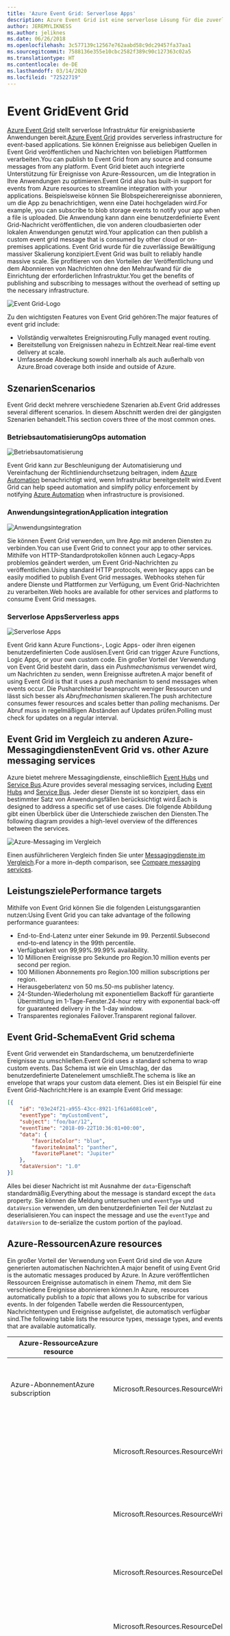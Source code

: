 ```yaml
---
title: 'Azure Event Grid: Serverlose Apps'
description: Azure Event Grid ist eine serverlose Lösung für die zuverlässige Bereitstellung und Weiterleitung von Ereignissen in großem Maßstab mit einem ereignisbasierten Zahlungsmodell.
author: JEREMYLIKNESS
ms.author: jeliknes
ms.date: 06/26/2018
ms.openlocfilehash: 3c577139c12567e762aabd58c9dc29457fa37aa1
ms.sourcegitcommit: 7588136e355e10cbc2582f389c90c127363c02a5
ms.translationtype: HT
ms.contentlocale: de-DE
ms.lasthandoff: 03/14/2020
ms.locfileid: "72522719"
---
```

# <a name="event-grid"></a><span data-ttu-id="96732-103">Event Grid</span><span class="sxs-lookup"><span data-stu-id="96732-103">Event Grid</span></span>

<span data-ttu-id="96732-104">[Azure Event Grid](/azure/event-grid/overview) stellt serverlose Infrastruktur für ereignisbasierte Anwendungen bereit.</span><span class="sxs-lookup"><span data-stu-id="96732-104">[Azure Event Grid](/azure/event-grid/overview) provides serverless infrastructure for event-based applications.</span></span> <span data-ttu-id="96732-105">Sie können Ereignisse aus beliebigen Quellen in Event Grid veröffentlichen und Nachrichten von beliebigen Plattformen verarbeiten.</span><span class="sxs-lookup"><span data-stu-id="96732-105">You can publish to Event Grid from any source and consume messages from any platform.</span></span> <span data-ttu-id="96732-106">Event Grid bietet auch integrierte Unterstützung für Ereignisse von Azure-Ressourcen, um die Integration in Ihre Anwendungen zu optimieren.</span><span class="sxs-lookup"><span data-stu-id="96732-106">Event Grid also has built-in support for events from Azure resources to streamline integration with your applications.</span></span> <span data-ttu-id="96732-107">Beispielsweise können Sie Blobspeicherereignisse abonnieren, um die App zu benachrichtigen, wenn eine Datei hochgeladen wird.</span><span class="sxs-lookup"><span data-stu-id="96732-107">For example, you can subscribe to blob storage events to notify your app when a file is uploaded.</span></span> <span data-ttu-id="96732-108">Die Anwendung kann dann eine benutzerdefinierte Event Grid-Nachricht veröffentlichen, die von anderen cloudbasierten oder lokalen Anwendungen genutzt wird.</span><span class="sxs-lookup"><span data-stu-id="96732-108">Your application can then publish a custom event grid message that is consumed by other cloud or on-premises applications.</span></span> <span data-ttu-id="96732-109">Event Grid wurde für die zuverlässige Bewältigung massiver Skalierung konzipiert.</span><span class="sxs-lookup"><span data-stu-id="96732-109">Event Grid was built to reliably handle massive scale.</span></span> <span data-ttu-id="96732-110">Sie profitieren von den Vorteilen der Veröffentlichung und dem Abonnieren von Nachrichten ohne den Mehraufwand für die Einrichtung der erforderlichen Infrastruktur.</span><span class="sxs-lookup"><span data-stu-id="96732-110">You get the benefits of publishing and subscribing to messages without the overhead of setting up the necessary infrastructure.</span></span>

![Event Grid-Logo](./media/event-grid-logo.png)

<span data-ttu-id="96732-112">Zu den wichtigsten Features von Event Grid gehören:</span><span class="sxs-lookup"><span data-stu-id="96732-112">The major features of event grid include:</span></span>

- <span data-ttu-id="96732-113">Vollständig verwaltetes Ereignisrouting.</span><span class="sxs-lookup"><span data-stu-id="96732-113">Fully managed event routing.</span></span>
- <span data-ttu-id="96732-114">Bereitstellung von Ereignissen nahezu in Echtzeit.</span><span class="sxs-lookup"><span data-stu-id="96732-114">Near real-time event delivery at scale.</span></span>
- <span data-ttu-id="96732-115">Umfassende Abdeckung sowohl innerhalb als auch außerhalb von Azure.</span><span class="sxs-lookup"><span data-stu-id="96732-115">Broad coverage both inside and outside of Azure.</span></span>

## <a name="scenarios"></a><span data-ttu-id="96732-116">Szenarien</span><span class="sxs-lookup"><span data-stu-id="96732-116">Scenarios</span></span>

<span data-ttu-id="96732-117">Event Grid deckt mehrere verschiedene Szenarien ab.</span><span class="sxs-lookup"><span data-stu-id="96732-117">Event Grid addresses several different scenarios.</span></span> <span data-ttu-id="96732-118">In diesem Abschnitt werden drei der gängigsten Szenarien behandelt.</span><span class="sxs-lookup"><span data-stu-id="96732-118">This section covers three of the most common ones.</span></span>

### <a name="ops-automation"></a><span data-ttu-id="96732-119">Betriebsautomatisierung</span><span class="sxs-lookup"><span data-stu-id="96732-119">Ops automation</span></span>

![Betriebsautomatisierung](./media/ops-automation.png)

<span data-ttu-id="96732-121">Event Grid kann zur Beschleunigung der Automatisierung und Vereinfachung der Richtliniendurchsetzung beitragen, indem [Azure Automation](https://docs.microsoft.com/azure/automation) benachrichtigt wird, wenn Infrastruktur bereitgestellt wird.</span><span class="sxs-lookup"><span data-stu-id="96732-121">Event Grid can help speed automation and simplify policy enforcement by notifying [Azure Automation](https://docs.microsoft.com/azure/automation) when infrastructure is provisioned.</span></span>

### <a name="application-integration"></a><span data-ttu-id="96732-122">Anwendungsintegration</span><span class="sxs-lookup"><span data-stu-id="96732-122">Application integration</span></span>

![Anwendungsintegration](./media/app-integration.png)

<span data-ttu-id="96732-124">Sie können Event Grid verwenden, um Ihre App mit anderen Diensten zu verbinden.</span><span class="sxs-lookup"><span data-stu-id="96732-124">You can use Event Grid to connect your app to other services.</span></span> <span data-ttu-id="96732-125">Mithilfe von HTTP-Standardprotokollen können auch Legacy-Apps problemlos geändert werden, um Event Grid-Nachrichten zu veröffentlichen.</span><span class="sxs-lookup"><span data-stu-id="96732-125">Using standard HTTP protocols, even legacy apps can be easily modified to publish Event Grid messages.</span></span> <span data-ttu-id="96732-126">Webhooks stehen für andere Dienste und Plattformen zur Verfügung, um Event Grid-Nachrichten zu verarbeiten.</span><span class="sxs-lookup"><span data-stu-id="96732-126">Web hooks are available for other services and platforms to consume Event Grid messages.</span></span>

### <a name="serverless-apps"></a><span data-ttu-id="96732-127">Serverlose Apps</span><span class="sxs-lookup"><span data-stu-id="96732-127">Serverless apps</span></span>

![Serverlose Apps](./media/serverless-apps.png)

<span data-ttu-id="96732-129">Event Grid kann Azure Functions-, Logic Apps- oder ihren eigenen benutzerdefinierten Code auslösen.</span><span class="sxs-lookup"><span data-stu-id="96732-129">Event Grid can trigger Azure Functions, Logic Apps, or your own custom code.</span></span> <span data-ttu-id="96732-130">Ein großer Vorteil der Verwendung von Event Grid besteht darin, dass ein *Pushmechanismus* verwendet wird, um Nachrichten zu senden, wenn Ereignisse auftreten.</span><span class="sxs-lookup"><span data-stu-id="96732-130">A major benefit of using Event Grid is that it uses a *push* mechanism to send messages when events occur.</span></span> <span data-ttu-id="96732-131">Die Pusharchitektur beansprucht weniger Ressourcen und lässt sich besser als *Abrufmechanismen* skalieren.</span><span class="sxs-lookup"><span data-stu-id="96732-131">The push architecture consumes fewer resources and scales better than *polling* mechanisms.</span></span> <span data-ttu-id="96732-132">Der Abruf muss in regelmäßigen Abständen auf Updates prüfen.</span><span class="sxs-lookup"><span data-stu-id="96732-132">Polling must check for updates on a regular interval.</span></span>

## <a name="event-grid-vs-other-azure-messaging-services"></a><span data-ttu-id="96732-133">Event Grid im Vergleich zu anderen Azure-Messagingdiensten</span><span class="sxs-lookup"><span data-stu-id="96732-133">Event Grid vs. other Azure messaging services</span></span>

<span data-ttu-id="96732-134">Azure bietet mehrere Messagingdienste, einschließlich [Event Hubs](https://docs.microsoft.com/azure/event-hubs) und [Service Bus](https://docs.microsoft.com/azure/service-bus-messaging).</span><span class="sxs-lookup"><span data-stu-id="96732-134">Azure provides several messaging services, including [Event Hubs](https://docs.microsoft.com/azure/event-hubs) and [Service Bus](https://docs.microsoft.com/azure/service-bus-messaging).</span></span> <span data-ttu-id="96732-135">Jeder dieser Dienste ist so konzipiert, dass ein bestimmter Satz von Anwendungsfällen berücksichtigt wird.</span><span class="sxs-lookup"><span data-stu-id="96732-135">Each is designed to address a specific set of use cases.</span></span> <span data-ttu-id="96732-136">Die folgende Abbildung gibt einen Überblick über die Unterschiede zwischen den Diensten.</span><span class="sxs-lookup"><span data-stu-id="96732-136">The following diagram provides a high-level overview of the differences between the services.</span></span>

![Azure-Messaging im Vergleich](./media/azure-messaging-services.png)

<span data-ttu-id="96732-138">Einen ausführlicheren Vergleich finden Sie unter [Messagingdienste im Vergleich](https://docs.microsoft.com/azure/event-grid/compare-messaging-services).</span><span class="sxs-lookup"><span data-stu-id="96732-138">For a more in-depth comparison, see [Compare messaging services](https://docs.microsoft.com/azure/event-grid/compare-messaging-services).</span></span>

## <a name="performance-targets"></a><span data-ttu-id="96732-139">Leistungsziele</span><span class="sxs-lookup"><span data-stu-id="96732-139">Performance targets</span></span>

<span data-ttu-id="96732-140">Mithilfe von Event Grid können Sie die folgenden Leistungsgarantien nutzen:</span><span class="sxs-lookup"><span data-stu-id="96732-140">Using Event Grid you can take advantage of the following performance guarantees:</span></span>

- <span data-ttu-id="96732-141">End-to-End-Latenz unter einer Sekunde im 99. Perzentil.</span><span class="sxs-lookup"><span data-stu-id="96732-141">Subsecond end-to-end latency in the 99th percentile.</span></span>
- <span data-ttu-id="96732-142">Verfügbarkeit von 99,99%.</span><span class="sxs-lookup"><span data-stu-id="96732-142">99.99% availability.</span></span>
- <span data-ttu-id="96732-143">10 Millionen Ereignisse pro Sekunde pro Region.</span><span class="sxs-lookup"><span data-stu-id="96732-143">10 million events per second per region.</span></span>
- <span data-ttu-id="96732-144">100 Millionen Abonnements pro Region.</span><span class="sxs-lookup"><span data-stu-id="96732-144">100 million subscriptions per region.</span></span>
- <span data-ttu-id="96732-145">Herausgeberlatenz von 50 ms.</span><span class="sxs-lookup"><span data-stu-id="96732-145">50-ms publisher latency.</span></span>
- <span data-ttu-id="96732-146">24-Stunden-Wiederholung mit exponentiellem Backoff für garantierte Übermittlung im 1-Tage-Fenster.</span><span class="sxs-lookup"><span data-stu-id="96732-146">24-hour retry with exponential back-off for guaranteed delivery in the 1-day window.</span></span>
- <span data-ttu-id="96732-147">Transparentes regionales Failover.</span><span class="sxs-lookup"><span data-stu-id="96732-147">Transparent regional failover.</span></span>

## <a name="event-grid-schema"></a><span data-ttu-id="96732-148">Event Grid-Schema</span><span class="sxs-lookup"><span data-stu-id="96732-148">Event Grid schema</span></span>

<span data-ttu-id="96732-149">Event Grid verwendet ein Standardschema, um benutzerdefinierte Ereignisse zu umschließen.</span><span class="sxs-lookup"><span data-stu-id="96732-149">Event Grid uses a standard schema to wrap custom events.</span></span> <span data-ttu-id="96732-150">Das Schema ist wie ein Umschlag, der das benutzerdefinierte Datenelement umschließt.</span><span class="sxs-lookup"><span data-stu-id="96732-150">The schema is like an envelope that wraps your custom data element.</span></span> <span data-ttu-id="96732-151">Dies ist ein Beispiel für eine Event Grid-Nachricht:</span><span class="sxs-lookup"><span data-stu-id="96732-151">Here is an example Event Grid message:</span></span>

```json
[{
    "id": "03e24f21-a955-43cc-8921-1f61a6081ce0",
    "eventType": "myCustomEvent",
    "subject": "foo/bar/12",
    "eventTime": "2018-09-22T10:36:01+00:00",
    "data": {
        "favoriteColor": "blue",
        "favoriteAnimal": "panther",
        "favoritePlanet": "Jupiter"
    },
    "dataVersion": "1.0"
}]
```

<span data-ttu-id="96732-152">Alles bei dieser Nachricht ist mit Ausnahme der `data`-Eigenschaft standardmäßig.</span><span class="sxs-lookup"><span data-stu-id="96732-152">Everything about the message is standard except the `data` property.</span></span> <span data-ttu-id="96732-153">Sie können die Meldung untersuchen und `eventType` und `dataVersion` verwenden, um den benutzerdefinierten Teil der Nutzlast zu deserialisieren.</span><span class="sxs-lookup"><span data-stu-id="96732-153">You can inspect the message and use the `eventType` and `dataVersion` to de-serialize the custom portion of the payload.</span></span>

## <a name="azure-resources"></a><span data-ttu-id="96732-154">Azure-Ressourcen</span><span class="sxs-lookup"><span data-stu-id="96732-154">Azure resources</span></span>

<span data-ttu-id="96732-155">Ein großer Vorteil der Verwendung von Event Grid sind die von Azure generierten automatischen Nachrichten.</span><span class="sxs-lookup"><span data-stu-id="96732-155">A major benefit of using Event Grid is the automatic messages produced by Azure.</span></span> <span data-ttu-id="96732-156">In Azure veröffentlichen Ressourcen Ereignisse automatisch in einem *Thema*, mit dem Sie verschiedene Ereignisse abonnieren können.</span><span class="sxs-lookup"><span data-stu-id="96732-156">In Azure, resources automatically publish to a *topic* that allows you to subscribe for various events.</span></span> <span data-ttu-id="96732-157">In der folgenden Tabelle werden die Ressourcentypen, Nachrichtentypen und Ereignisse aufgelistet, die automatisch verfügbar sind.</span><span class="sxs-lookup"><span data-stu-id="96732-157">The following table lists the resource types, message types, and events that are available automatically.</span></span>

| <span data-ttu-id="96732-158">Azure-Ressource</span><span class="sxs-lookup"><span data-stu-id="96732-158">Azure resource</span></span> | <span data-ttu-id="96732-159">Ereignistyp</span><span class="sxs-lookup"><span data-stu-id="96732-159">Event type</span></span> | <span data-ttu-id="96732-160">Beschreibung</span><span class="sxs-lookup"><span data-stu-id="96732-160">Description</span></span> |
| -------------- | ---------- | ----------- |
| <span data-ttu-id="96732-161">Azure-Abonnement</span><span class="sxs-lookup"><span data-stu-id="96732-161">Azure subscription</span></span> | <span data-ttu-id="96732-162">Microsoft.Resources.ResourceWriteSuccess</span><span class="sxs-lookup"><span data-stu-id="96732-162">Microsoft.Resources.ResourceWriteSuccess</span></span> | <span data-ttu-id="96732-163">Wird ausgelöst, wenn ein Vorgang zum Erstellen oder Aktualisieren einer Ressource erfolgreich ist.</span><span class="sxs-lookup"><span data-stu-id="96732-163">Raised when a resource create or update operation succeeds.</span></span> |
| | <span data-ttu-id="96732-164">Microsoft.Resources.ResourceWriteFailure</span><span class="sxs-lookup"><span data-stu-id="96732-164">Microsoft.Resources.ResourceWriteFailure</span></span> | <span data-ttu-id="96732-165">Wird ausgelöst, wenn ein Vorgang zum Erstellen oder Aktualisieren einer Ressource fehlschlägt.</span><span class="sxs-lookup"><span data-stu-id="96732-165">Raised when a resource create or update operation fails.</span></span> |
| | <span data-ttu-id="96732-166">Microsoft.Resources.ResourceWriteCancel</span><span class="sxs-lookup"><span data-stu-id="96732-166">Microsoft.Resources.ResourceWriteCancel</span></span> | <span data-ttu-id="96732-167">Wird ausgelöst, wenn ein Vorgang zum Erstellen oder Aktualisieren einer Ressource abgebrochen wird.</span><span class="sxs-lookup"><span data-stu-id="96732-167">Raised when a resource create or update operation is canceled.</span></span> |
|  | <span data-ttu-id="96732-168">Microsoft.Resources.ResourceDeleteSuccess</span><span class="sxs-lookup"><span data-stu-id="96732-168">Microsoft.Resources.ResourceDeleteSuccess</span></span> | <span data-ttu-id="96732-169">Wird ausgelöst, wenn ein Vorgang zum Löschen einer Ressource erfolgreich ist.</span><span class="sxs-lookup"><span data-stu-id="96732-169">Raised when a resource delete operation succeeds.</span></span> |
|  | <span data-ttu-id="96732-170">Microsoft.Resources.ResourceDeleteFailure</span><span class="sxs-lookup"><span data-stu-id="96732-170">Microsoft.Resources.ResourceDeleteFailure</span></span> | <span data-ttu-id="96732-171">Wird ausgelöst, wenn ein Vorgang zum Löschen einer Ressource fehlschlägt.</span><span class="sxs-lookup"><span data-stu-id="96732-171">Raised when a resource delete operation fails.</span></span> |
| | <span data-ttu-id="96732-172">Microsoft.Resources.ResourceDeleteCancel</span><span class="sxs-lookup"><span data-stu-id="96732-172">Microsoft.Resources.ResourceDeleteCancel</span></span> | <span data-ttu-id="96732-173">Wird ausgelöst, wenn ein Vorgang zum Löschen einer Ressource abgebrochen wird.</span><span class="sxs-lookup"><span data-stu-id="96732-173">Raised when a resource delete operation is canceled.</span></span> <span data-ttu-id="96732-174">Dieses Ereignis tritt ein, wenn eine Vorlagenbereitstellung abgebrochen wird.</span><span class="sxs-lookup"><span data-stu-id="96732-174">This event happens when a template deployment is canceled.</span></span> |
| <span data-ttu-id="96732-175">Blobspeicher</span><span class="sxs-lookup"><span data-stu-id="96732-175">Blob storage</span></span> | <span data-ttu-id="96732-176">Microsoft.Storage.BlobCreated</span><span class="sxs-lookup"><span data-stu-id="96732-176">Microsoft.Storage.BlobCreated</span></span> | <span data-ttu-id="96732-177">Wird ausgelöst, wenn ein Blob erstellt wird.</span><span class="sxs-lookup"><span data-stu-id="96732-177">Raised when a blob is created.</span></span> |
| | <span data-ttu-id="96732-178">Microsoft.Storage.BlobDeleted</span><span class="sxs-lookup"><span data-stu-id="96732-178">Microsoft.Storage.BlobDeleted</span></span> | <span data-ttu-id="96732-179">Wird ausgelöst, wenn ein Blob gelöscht wird.</span><span class="sxs-lookup"><span data-stu-id="96732-179">Raised when a blob is deleted.</span></span> |
| <span data-ttu-id="96732-180">Event Hubs</span><span class="sxs-lookup"><span data-stu-id="96732-180">Event hubs</span></span> | <span data-ttu-id="96732-181">Microsoft.EventHub.CaptureFileCreated</span><span class="sxs-lookup"><span data-stu-id="96732-181">Microsoft.EventHub.CaptureFileCreated</span></span> | <span data-ttu-id="96732-182">Wird ausgelöst, wenn eine Erfassungsdatei erstellt wird.</span><span class="sxs-lookup"><span data-stu-id="96732-182">Raised when a capture file is created.</span></span>
| <span data-ttu-id="96732-183">IoT Hub</span><span class="sxs-lookup"><span data-stu-id="96732-183">IoT Hub</span></span> | <span data-ttu-id="96732-184">Microsoft.Devices.DeviceCreated</span><span class="sxs-lookup"><span data-stu-id="96732-184">Microsoft.Devices.DeviceCreated</span></span> | <span data-ttu-id="96732-185">Wird ausgelöst, wenn ein Gerät bei einem IoT Hub registriert wird.</span><span class="sxs-lookup"><span data-stu-id="96732-185">Published when a device is registered to an IoT hub.</span></span> |
| | <span data-ttu-id="96732-186">Microsoft.Devices.DeviceDeleted</span><span class="sxs-lookup"><span data-stu-id="96732-186">Microsoft.Devices.DeviceDeleted</span></span> | <span data-ttu-id="96732-187">Wird ausgelöst, wenn ein Gerät aus einem IoT Hub gelöscht wird.</span><span class="sxs-lookup"><span data-stu-id="96732-187">Published when a device is deleted from an IoT hub.</span></span> |
| <span data-ttu-id="96732-188">Ressourcengruppen</span><span class="sxs-lookup"><span data-stu-id="96732-188">Resource groups</span></span> | <span data-ttu-id="96732-189">Microsoft.Resources.ResourceWriteSuccess</span><span class="sxs-lookup"><span data-stu-id="96732-189">Microsoft.Resources.ResourceWriteSuccess</span></span> | <span data-ttu-id="96732-190">Wird ausgelöst, wenn ein Vorgang zum Erstellen oder Aktualisieren einer Ressource erfolgreich ist.</span><span class="sxs-lookup"><span data-stu-id="96732-190">Raised when a resource create or update operation succeeds.</span></span> |
| | <span data-ttu-id="96732-191">Microsoft.Resources.ResourceWriteFailure</span><span class="sxs-lookup"><span data-stu-id="96732-191">Microsoft.Resources.ResourceWriteFailure</span></span> | <span data-ttu-id="96732-192">Wird ausgelöst, wenn ein Vorgang zum Erstellen oder Aktualisieren einer Ressource fehlschlägt.</span><span class="sxs-lookup"><span data-stu-id="96732-192">Raised when a resource create or update operation fails.</span></span> |
| | <span data-ttu-id="96732-193">Microsoft.Resources.ResourceWriteCancel</span><span class="sxs-lookup"><span data-stu-id="96732-193">Microsoft.Resources.ResourceWriteCancel</span></span> | <span data-ttu-id="96732-194">Wird ausgelöst, wenn ein Vorgang zum Erstellen oder Aktualisieren einer Ressource abgebrochen wird.</span><span class="sxs-lookup"><span data-stu-id="96732-194">Raised when a resource create or update operation is canceled.</span></span> |
| | <span data-ttu-id="96732-195">Microsoft.Resources.ResourceDeleteSuccess</span><span class="sxs-lookup"><span data-stu-id="96732-195">Microsoft.Resources.ResourceDeleteSuccess</span></span> | <span data-ttu-id="96732-196">Wird ausgelöst, wenn ein Vorgang zum Löschen einer Ressource erfolgreich ist.</span><span class="sxs-lookup"><span data-stu-id="96732-196">Raised when a resource delete operation succeeds.</span></span> |
| | <span data-ttu-id="96732-197">Microsoft.Resources.ResourceDeleteFailure</span><span class="sxs-lookup"><span data-stu-id="96732-197">Microsoft.Resources.ResourceDeleteFailure</span></span> | <span data-ttu-id="96732-198">Wird ausgelöst, wenn ein Vorgang zum Löschen einer Ressource fehlschlägt.</span><span class="sxs-lookup"><span data-stu-id="96732-198">Raised when a resource delete operation fails.</span></span> |
| | <span data-ttu-id="96732-199">Microsoft.Resources.ResourceDeleteCancel</span><span class="sxs-lookup"><span data-stu-id="96732-199">Microsoft.Resources.ResourceDeleteCancel</span></span> | <span data-ttu-id="96732-200">Wird ausgelöst, wenn ein Vorgang zum Löschen einer Ressource abgebrochen wird.</span><span class="sxs-lookup"><span data-stu-id="96732-200">Raised when a resource delete operation is canceled.</span></span> <span data-ttu-id="96732-201">Dieses Ereignis tritt ein, wenn eine Vorlagenbereitstellung abgebrochen wird.</span><span class="sxs-lookup"><span data-stu-id="96732-201">This event happens when a template deployment is canceled.</span></span> |

<span data-ttu-id="96732-202">Weitere Informationen finden Sie unter [Azure Event Grid-Ereignisschema](https://docs.microsoft.com/azure/event-grid/event-schema).</span><span class="sxs-lookup"><span data-stu-id="96732-202">For more information, see [Azure Event Grid event schema](https://docs.microsoft.com/azure/event-grid/event-schema).</span></span>

<span data-ttu-id="96732-203">Sie können von jedem Anwendungstyp aus auf Event Grid zugreifen, selbst über einen lokal ausgeführten.</span><span class="sxs-lookup"><span data-stu-id="96732-203">You can access Event Grid from any type of application, even one that runs on-premises.</span></span>

## <a name="conclusion"></a><span data-ttu-id="96732-204">Schlussbemerkung</span><span class="sxs-lookup"><span data-stu-id="96732-204">Conclusion</span></span>

<span data-ttu-id="96732-205">In diesem Kapitel haben Sie die serverlose Azure-Plattform kennengelernt, die aus Azure Functions, Logic Apps und Event Grid besteht.</span><span class="sxs-lookup"><span data-stu-id="96732-205">In this chapter you learned about the Azure serverless platform that is composed of Azure Functions, Logic Apps, and Event Grid.</span></span> <span data-ttu-id="96732-206">Sie können diese Ressourcen verwenden, um eine vollständig serverlose App-Architektur oder eine Hybridlösung zu erstellen, die mit anderen Cloudressourcen und lokalen Servern interagiert.</span><span class="sxs-lookup"><span data-stu-id="96732-206">You can use these resources to build an entirely serverless app architecture, or create a hybrid solution that interacts with other cloud resources and on-premises servers.</span></span> <span data-ttu-id="96732-207">In Kombination mit einer serverlosen Datenplattform wie [Azure SQL](https://docs.microsoft.com/azure/sql-database) oder [CosmosDB](https://docs.microsoft.com/azure/cosmos-db/introduction) können Sie vollständig verwaltete, cloudnative Anwendungen erstellen.</span><span class="sxs-lookup"><span data-stu-id="96732-207">Combined with a serverless data platform such as [Azure SQL](https://docs.microsoft.com/azure/sql-database) or [CosmosDB](https://docs.microsoft.com/azure/cosmos-db/introduction), you can build fully managed cloud native applications.</span></span>

## <a name="recommended-resources"></a><span data-ttu-id="96732-208">Empfohlene Ressourcen</span><span class="sxs-lookup"><span data-stu-id="96732-208">Recommended resources</span></span>

- [<span data-ttu-id="96732-209">App Service-Pläne</span><span class="sxs-lookup"><span data-stu-id="96732-209">App service plans</span></span>](https://docs.microsoft.com/azure/app-service/azure-web-sites-web-hosting-plans-in-depth-overview)
- [<span data-ttu-id="96732-210">Application Insights</span><span class="sxs-lookup"><span data-stu-id="96732-210">Application Insights</span></span>](https://docs.microsoft.com/azure/application-insights)
- [<span data-ttu-id="96732-211">Application Insights Analytics</span><span class="sxs-lookup"><span data-stu-id="96732-211">Application Insights Analytics</span></span>](https://docs.microsoft.com/azure/application-insights/app-insights-analytics)
- [<span data-ttu-id="96732-212">Azure: Migrieren einer App zur Cloud mit serverlosen Azure Functions</span><span class="sxs-lookup"><span data-stu-id="96732-212">Azure: Bring your app to the cloud with serverless Azure Functions</span></span>](https://channel9.msdn.com/events/Connect/2017/E102)
- [<span data-ttu-id="96732-213">Azure Event Grid</span><span class="sxs-lookup"><span data-stu-id="96732-213">Azure Event Grid</span></span>](https://docs.microsoft.com/azure/event-grid/overview)
- [<span data-ttu-id="96732-214">Azure Event Grid-Ereignisschema</span><span class="sxs-lookup"><span data-stu-id="96732-214">Azure Event Grid event schema</span></span>](https://docs.microsoft.com/azure/event-grid/event-schema)
- [<span data-ttu-id="96732-215">Azure Event Hubs</span><span class="sxs-lookup"><span data-stu-id="96732-215">Azure Event Hubs</span></span>](https://docs.microsoft.com/azure/event-hubs)
- [<span data-ttu-id="96732-216">Dokumentation zu Azure Functions</span><span class="sxs-lookup"><span data-stu-id="96732-216">Azure Functions documentation</span></span>](https://docs.microsoft.com/azure/azure-functions)
- [<span data-ttu-id="96732-217">Konzepte für Azure Functions-Trigger und -Bindungen</span><span class="sxs-lookup"><span data-stu-id="96732-217">Azure Functions triggers and bindings concepts</span></span>](https://docs.microsoft.com/azure/azure-functions/functions-triggers-bindings)
- [<span data-ttu-id="96732-218">Azure Logic Apps</span><span class="sxs-lookup"><span data-stu-id="96732-218">Azure Logic Apps</span></span>](https://docs.microsoft.com/azure/logic-apps)
- [<span data-ttu-id="96732-219">Azure Service Bus</span><span class="sxs-lookup"><span data-stu-id="96732-219">Azure Service Bus</span></span>](https://docs.microsoft.com/azure/service-bus-messaging)
- [<span data-ttu-id="96732-220">Azure Table Storage</span><span class="sxs-lookup"><span data-stu-id="96732-220">Azure Table Storage</span></span>](https://docs.microsoft.com/azure/cosmos-db/table-storage-overview)
- [<span data-ttu-id="96732-221">Functions 1.x und 2.x im Vergleich</span><span class="sxs-lookup"><span data-stu-id="96732-221">Compare functions 1.x and 2.x</span></span>](https://docs.microsoft.com/azure/azure-functions/functions-versions)
- [<span data-ttu-id="96732-222">Herstellen einer Verbindung mit lokalen Datenquellen mit dem lokalen Azure-Datengateway</span><span class="sxs-lookup"><span data-stu-id="96732-222">Connecting to on-premises data sources with Azure On-premises Data Gateway</span></span>](https://docs.microsoft.com/azure/analysis-services/analysis-services-gateway)
- [<span data-ttu-id="96732-223">Erstellen Ihrer ersten Funktion im Azure-Portal</span><span class="sxs-lookup"><span data-stu-id="96732-223">Create your first function in the Azure portal</span></span>](https://docs.microsoft.com/azure/azure-functions/functions-create-first-azure-function)
- [<span data-ttu-id="96732-224">Create your first function using the Azure CLI (Erstellen Ihrer ersten Funktion mit der Azure-Befehlszeilenschnittstelle)</span><span class="sxs-lookup"><span data-stu-id="96732-224">Create your first function using the Azure CLI</span></span>](https://docs.microsoft.com/azure/azure-functions/functions-create-first-azure-function-azure-cli)
- [<span data-ttu-id="96732-225">Erstellen Ihrer ersten Funktion mit Visual Studio</span><span class="sxs-lookup"><span data-stu-id="96732-225">Create your first function using Visual Studio</span></span>](https://docs.microsoft.com/azure/azure-functions/functions-create-your-first-function-visual-studio)
- [<span data-ttu-id="96732-226">Von Functions unterstützte Sprachen</span><span class="sxs-lookup"><span data-stu-id="96732-226">Functions supported languages</span></span>](https://docs.microsoft.com/azure/azure-functions/supported-languages)
- [<span data-ttu-id="96732-227">Überwachen von Azure Functions</span><span class="sxs-lookup"><span data-stu-id="96732-227">Monitor Azure Functions</span></span>](https://docs.microsoft.com/azure/azure-functions/functions-monitoring)
- [<span data-ttu-id="96732-228">Arbeiten mit Azure Functions-Proxys</span><span class="sxs-lookup"><span data-stu-id="96732-228">Work with Azure Functions Proxies</span></span>](https://docs.microsoft.com/azure/azure-functions/functions-proxies)

>[!div class="step-by-step"]
><span data-ttu-id="96732-229">[Zurück](logic-apps.md)
>[Weiter](durable-azure-functions.md)</span><span class="sxs-lookup"><span data-stu-id="96732-229">[Previous](logic-apps.md)
[Next](durable-azure-functions.md)</span></span>
